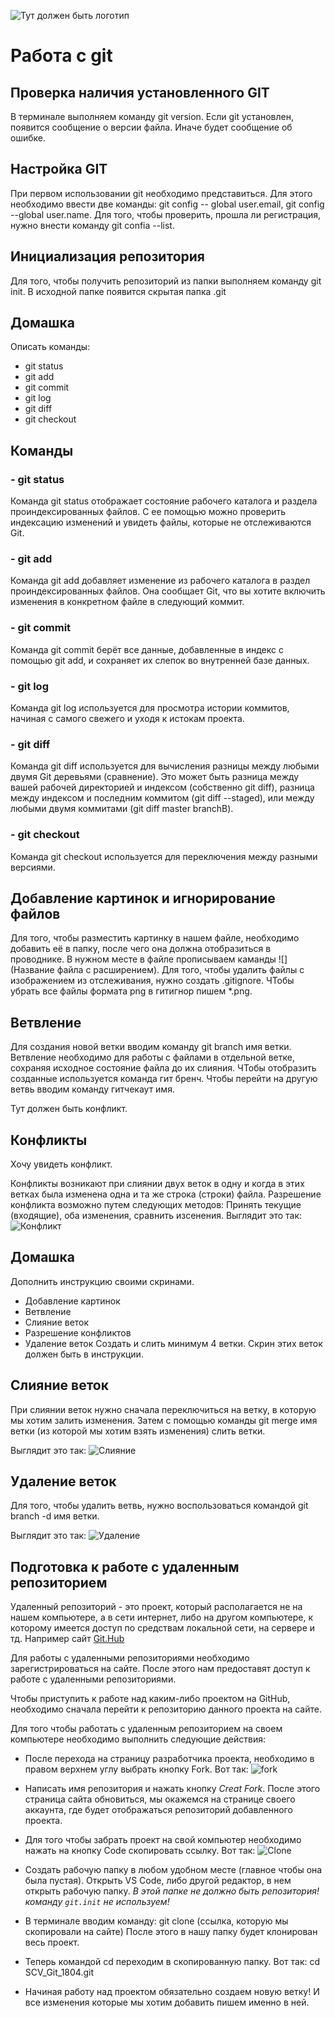 ![Тут должен быть логотип](Git-logo.svg.png)
# Работа с git
## Проверка наличия установленного GIT
В терминале выполняем команду git version. Если git установлен, появится сообщение о версии файла. Иначе будет сообщение об ошибке.
## Настройка GIT
При первом использовании git необходимо представиться. Для этого необходимо ввести две команды: git config -- global user.email, git config --global user.name.
Для того, чтобы проверить, прошла ли регистрация, нужно внести команду git confia --list.
## Инициализация репозитория
Для того, чтобы получить репозиторий из папки выполняем команду git init. В исходной папке появится скрытая папка .git
## Домашка
Описать команды:
* git status
* git add
* git commit
* git log
* git diff
* git checkout

## Команды
### - git status
Команда git status отображает состояние рабочего каталога и раздела проиндексированных файлов. С ее помощью можно проверить индексацию изменений и увидеть файлы, которые не отслеживаются Git.
### - git add
Команда git add добавляет изменение из рабочего каталога в раздел проиндексированных файлов. Она сообщает Git, что вы хотите включить изменения в конкретном файле в следующий коммит.
### - git commit
Команда git commit берёт все данные, добавленные в индекс с помощью git add, и сохраняет их слепок во внутренней базе данных.
### - git log
Команда git log используется для просмотра истории коммитов, начиная с самого свежего и уходя к истокам проекта.
### - git diff
Команда git diff используется для вычисления разницы между любыми двумя Git деревьями (сравнение). Это может быть разница между вашей рабочей директорией и индексом (собственно git diff), разница между индексом и последним коммитом (git diff --staged), или между любыми двумя коммитами (git diff master branchB).
### - git checkout
Команда git checkout используется для переключения между разными версиями.

## Добавление картинок и игнорирование файлов
Для того, чтобы разместить картинку в нашем файле, необходимо добавить её в папку, после чего она должна отобразиться в проводнике. В нужном месте в файле прописываем каманды ![](Название файла с расширением).
Для того, чтобы удалить файлы с изображением из отслеживания, нужно создать .gitignore.
ЧТобы убрать все файлы формата png в гитигнор пишем *.png.

## Ветвление

Для создания новой ветки вводим команду git branch имя ветки.
 Ветвление необходимо для работы с файлами в отдельной ветке, сохраняя исходное состояние файла до их слияния.
 ЧТобы отобразить созданные используется команда гит бренч.
 Чтобы перейти на другую ветвь вводим команду гитчекаут имя.

 Тут должен быть конфликт.
 
 ## Конфликты

 Хочу увидеть конфликт.

Конфликты возникают при слиянии двух веток в одну и когда в этих ветках была изменена одна и та же строка (строки) файла. Разрешение конфликта возможно путем следующих методов: 
Принять текущие (входящие), оба изменения, сравнить изсенения. 
Выглядит это так:
![Конфликт](konflict.png)


## Домашка
Дополнить инструкцию своими скринами.
* Добавление картинок
* Ветвление
* Слияние веток
* Разрешение конфликтов
* Удаление веток
Создать и слить минимум 4 ветки.
Скрин этих веток должен быть в инструкции.

## Слияние веток
При слиянии веток нужно сначала переключиться на ветку, в которую мы хотим залить изменения. Затем с помощью команды git merge имя ветки (из которой мы хотим взять изменения) слить ветки.

Выглядит это так:
![Слияние](sliyanie.png)

## Удаление веток
Для того, чтобы удалить ветвь, нужно воспользоваться командой git branch -d имя ветки. 

Выглядит это так:
![Удаление](udalenie.png)

## Подготовка к работе с удаленным репозиторием

Удаленный репозиторий - это проект, который располагается не на нашем компьютере, а в сети интернет, либо на другом компьютере, к которому имеется доступ по средствам локальной сети, на сервере и тд. Например сайт [Git.Hub](https://github.com)

Для работы с удаленными репозиториями необходимо зарегистрироваться на сайте. После этого нам предоставят доступ к работе с удаленными репозиториями. 

Чтобы приступить к работе над каким-либо проектом на GitHub, необходимо сначала перейти к репозиторию данного проекта на сайте.

Для того чтобы работать с удаленным репозиторием на своем компьютере необходимо выполнить следующие действия:

* После перехода на страницу разработчика проекта, необходимо в правом верхнем углу выбрать кнопку Fork. Вот так:
![fork](fork.png)
* Написать имя репозитория и нажать кнопку *Creat Fork*. После этого страница сайта обновиться, мы окажемся на странице своего аккаунта, где будет отображаться репозиторий добавленного проекта.
* Для того чтобы забрать проект на свой компьютер необходимо нажать на кнопку Code скопировать ссылку. Вот так:
![Clone](clone.png)
* Создать рабочую папку в любом удобном месте (главное чтобы она была пустая). Открыть VS Code, либо другой редактор, в нем открыть рабочую папку. _В этой папке не должно быть репозитория! команду `git.init` не используем!_

* В терминале вводим команду:
git clone (ссылка, которую мы скопировали на сайте)
После этого в нашу папку будет клонирован весь проект. 

* Теперь командой cd переходим в скопированную папку. Вот так: 
cd SCV_Git_1804.git
* Начиная работу над проектом обязательно создаем новую ветку! И все изменения которые мы хотим добавить пишем именно в ней. 

